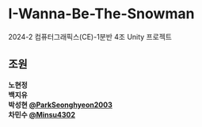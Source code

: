 # I-Wanna-Be-The-Snowman
2024-2 컴퓨터그래픽스(CE)-1분반 4조 Unity 프로젝트<br/>
## 조원
**노현정<br/>**
**백지유<br/>**
**박성현 <a href="https://github.com/ParkSeonghyeon2003" target="_blank">@ParkSeonghyeon2003</a><br/>**
**차민수 <a href="https://github.com/Minsu4302" target="_blank">@Minsu4302</a>**

